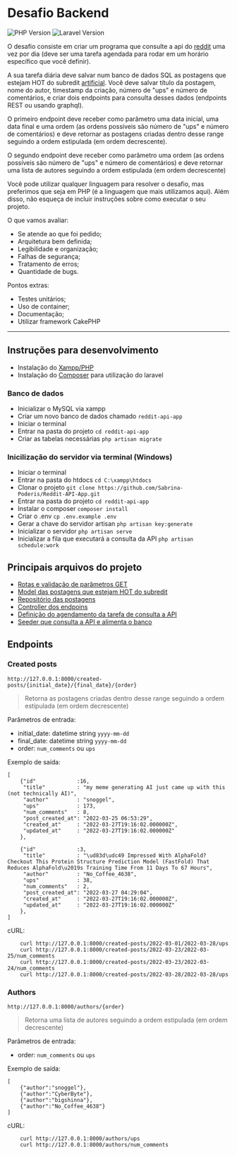 # Desafio Backend

![PHP Version](https://img.shields.io/badge/7.3-100000?style=for-the-badge&logo=PHP&logoColor=white&labelColor=8780E4&color=FFFFFF)
![Laravel Version](https://img.shields.io/badge/8.75-100000?style=for-the-badge&logo=Laravel&logoColor=white&labelColor=CA4641&color=FFFFFF)

O desafio consiste em criar um programa que consulte a api do [reddit](https://www.reddit.com/dev/api/) uma vez por dia (deve ser uma tarefa agendada para rodar em um horário específico que você definir).

A sua tarefa diária deve salvar num banco de dados SQL as postagens que estejam HOT do subredit [artificial](https://api.reddit.com/r/artificial/hot). Você deve salvar título da postagem, nome do autor, timestamp da criação, número de "ups" e número de comentários, e criar dois endpoints para consulta desses dados (endpoints REST ou usando graphql).

O primeiro endpoint deve receber como parâmetro uma data inicial, uma data final e uma ordem (as ordens possíveis são número de "ups" e número de comentários) e deve retornar as postagens criadas dentro desse range seguindo a ordem estipulada (em ordem decrescente).

O segundo endpoint deve receber como parâmetro uma ordem (as ordens possíveis são número de "ups" e número de comentários) e deve retornar uma lista de autores
seguindo a ordem estipulada (em ordem decrescente)

Você pode utilizar qualquer linguagem para resolver o desafio, mas preferimos que seja em PHP (é a linguagem que mais utilizamos aqui). Além disso, não esqueça de incluir instruções sobre como executar o seu projeto.

O que vamos avaliar:
- Se atende ao que foi pedido;
- Arquitetura bem definida;
- Legibilidade e organização;
- Falhas de segurança;
- Tratamento de erros;
- Quantidade de bugs.

Pontos extras:
- Testes unitários;
- Uso de container;
- Documentação;
- Utilizar framework CakePHP

-----------------------------------

## Instruções para desenvolvimento
- Instalação do [Xampp/PHP](https://sourceforge.net/projects/xampp/files/XAMPP%20Windows/7.3.33/)
- Instalação do [Composer](https://getcomposer.org/download/) para utilização do laravel

### Banco de dados
- Inicializar o MySQL via xampp
- Criar um novo banco de dados chamado `reddit-api-app`
- Iniciar o terminal
- Entrar na pasta do projeto `cd reddit-api-app`
- Criar as tabelas necessárias `php artisan migrate`

### Inicilização do servidor via terminal (Windows)
- Iniciar o terminal
- Entrar na pasta do htdocs `cd C:\xampp\htdocs`
- Clonar o projeto `git clone https://github.com/Sabrina-Poderis/Reddit-API-App.git`
- Entrar na pasta do projeto `cd reddit-api-app`
- Instalar o composer `composer install`
- Criar o .env `cp .env.example .env`
- Gerar a chave do servidor artisan `php artisan key:generate`
- Inicializar o servidor `php artisan serve`
- Inicializar a fila que executará a consulta da API `php artisan schedule:work`

## Principais arquivos do projeto
- [Rotas e validação de parâmetros GET](routes/web.php)
- [Model das postagens que estejam HOT do subredit](app/Models/HotPost.php)
- [Repositório das postagens](app/Repositories/HotPostRepository.php)
- [Controller dos endpoins](app/Http/Controllers/HotPostController.php)
- [Definição do agendamento da tarefa de consulta a API](app/Console/Kernel.php)
- [Seeder que consulta a API e alimenta o banco](database/seeders/HotPostsTableSeeder.php)

## Endpoints

### Created posts
`http://127.0.0.1:8000/created-posts/{initial_date}/{final_date}/{order}`
> Retorna as postagens criadas dentro desse range seguindo a ordem estipulada (em ordem decrescente)

Parâmetros de entrada:
- initial_date: datetime string `yyyy-mm-dd`
- final_date: datetime string `yyyy-mm-dd`
- order: `num_comments` ou `ups` 

Exemplo de saída:

```
[
    {"id"             :16,
     "title"          : "my meme generating AI just came up with this (not technically AI)",
     "author"         : "snoggel",
     "ups"            : 173,
     "num_comments"   : 8,
     "post_created_at": "2022-03-25 06:53:29",
     "created_at"     : "2022-03-27T19:16:02.000000Z",
     "updated_at"     : "2022-03-27T19:16:02.000000Z"
    },
    
    {"id"             :3,
     "title"          : "\ud83d\udc49 Impressed With AlphaFold? Checkout This Protein Structure Prediction Model (FastFold) That Reduces AlphaFold\u2019s Training Time From 11 Days To 67 Hours",
     "author"         : "No_Coffee_4638",
     "ups"            : 38,
     "num_comments"   : 2,
     "post_created_at": "2022-03-27 04:29:04",
     "created_at"     : "2022-03-27T19:16:02.000000Z",
     "updated_at"     : "2022-03-27T19:16:02.000000Z"
    },
]
```

cURL:
```
    curl http://127.0.0.1:8000/created-posts/2022-03-01/2022-03-28/ups
    curl http://127.0.0.1:8000/created-posts/2022-03-23/2022-03-25/num_comments
    curl http://127.0.0.1:8000/created-posts/2022-03-23/2022-03-24/num_comments
    curl http://127.0.0.1:8000/created-posts/2022-03-28/2022-03-28/ups
```

### Authors
`http://127.0.0.1:8000/authors/{order}`
> Retorna uma lista de autores seguindo a ordem estipulada (em ordem decrescente)

Parâmetros de entrada:
- order: `num_comments` ou `ups` 

Exemplo de saída:
```
[
    {"author":"snoggel"},
    {"author":"CyberByte"},
    {"author":"bigshinna"},
    {"author":"No_Coffee_4638"}
]
```

cURL:
```
    curl http://127.0.0.1:8000/authors/ups
    curl http://127.0.0.1:8000/authors/num_comments
```
